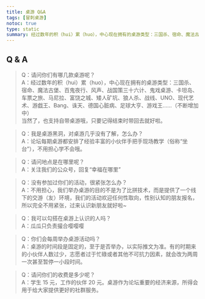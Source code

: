 ```yaml
---
title: 桌游 Q&A
tags: [冒刺桌游]
notoc: true
type: static
summary: 经过数年的积（hui）累（huo），中心现在拥有的桌游类型：三国杀、宿命、魔法古堡、百鬼夜行、风声、战国策三十六计、鬼戏桌游、卡坦岛、车票之旅、马尼拉、富饶之城、矮人矿坑、狼人杀、战线、UNO、现代艺术、游戯王、Bang、诛天、德国心脏病、足球大亨、游戏王……（不断增加中）
---
```


## Q & A

> Q：请问你们有哪几款桌游呢？  
> A：经过数年的积（hui）累（huo），中心现在拥有的桌游类型：三国杀、宿命、魔法古堡、百鬼夜行、风声、战国策三十六计、鬼戏桌游、卡坦岛、车票之旅、马尼拉、富饶之城、矮人矿坑、狼人杀、战线、UNO、现代艺术、游戯王、Bang、诛天、德国心脏病、足球大亨、游戏王……（不断增加中）  
> 当然了，也支持自带桌游哦，只要记得结束时带回去就好啦。  

> Q：我是桌游黑洞，对桌游几乎没有了解，怎么办？  
> A：论坛每期桌游都安排了经验丰富的小伙伴手把手现场教学（俗称“坐台”），不用担心学不会哦。  

> Q：请问地点是在哪里呢？  
> A：关注我们的公众号，回复“幸福在哪里”  

> Q：没有参加过你们的活动，很紧张怎么办？  
> A：不用担心，我们举办桌游的目的不是为了比拼技术，而是提供了一个线下的交游（友）环境，我们的活动欢迎任何性取向，性别认知的朋友报名，所以完全不用紧张，过来认识新朋友就好啦~  

> Q：我可以勾搭在桌游上认识的人吗？  
> A：瓜瓜只负责撮合嘤嘤嘤  

> Q：你们会每周举办桌游活动吗？  
> A：桌游的时间段是固定的，至于是否举办，以实际推文为准。有的时期来的小伙伴人数过少，志愿者过于忙碌或者其他不可抗力因素，就会改为两周一次甚至暂停一小段时间。  

> Q：请问你们的收费是多少呢？  
> A：学生 15 元，工作的伙伴 20 元。桌游作为论坛重要的经济来源，所得会用于给大家提供更好的社群服务。  

